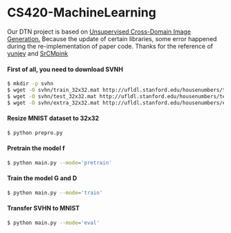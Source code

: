 # CS420-MachineLearning
Our DTN project is based on [Unsupervised Cross-Domain Image Generation.](https://arxiv.org/abs/1611.02200)
Because the update of certain libraries, some error happened during the re-implementation of paper code. Thanks for the reference of [yunjey](https://github.com/yunjey) and [SrCMpink](https://github.com/SrCMpink)

#### First of all, you need to download SVNH
```bash
$ mkdir -p svhn
$ wget -O svhn/train_32x32.mat http://ufldl.stanford.edu/housenumbers/train_32x32.mat
$ wget -O svhn/test_32x32.mat http://ufldl.stanford.edu/housenumbers/test_32x32.mat
$ wget -O svhn/extra_32x32.mat http://ufldl.stanford.edu/housenumbers/extra_32x32.mat
```
#### Resize MNIST dataset to 32x32 
```bash
$ python prepro.py
```

#### Pretrain the model f
```bash
$ python main.py --mode='pretrain'
```

#### Train the model G and D
```bash
$ python main.py --mode='train'
```

#### Transfer SVHN to MNIST
```bash
$ python main.py --mode='eval'
```
